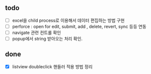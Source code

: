 ﻿## todo

- [ ] excel을 child process로 이용해서 데이터 편집하는 방법 구현
- [ ] perforce : open for edit, submit, add , delete, revert, sync 등등 연동
- [ ] navigate 관련 컨트롤 확인
- [ ] popup에서 string 받아오는 처리 확인.

## done

- [x] listview doubleclick 핸들러 적용 방법 정리